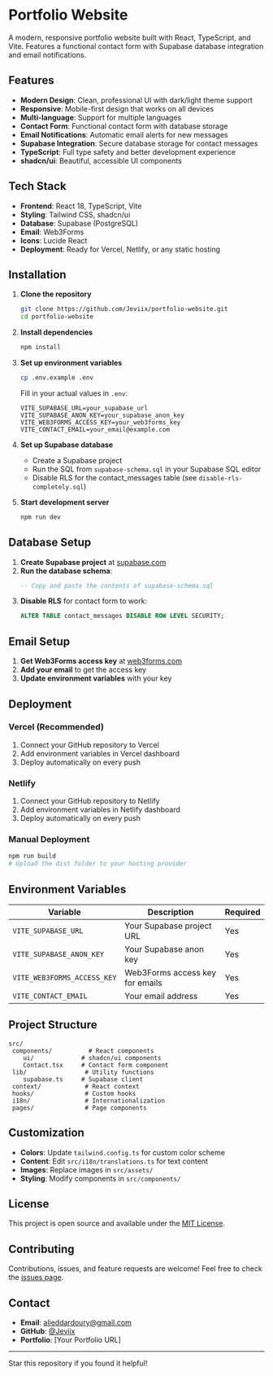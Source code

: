 ﻿# Portfolio Website

A modern, responsive portfolio website built with React, TypeScript, and Vite. Features a functional contact form with Supabase database integration and email notifications.

##  Features

- **Modern Design**: Clean, professional UI with dark/light theme support
- **Responsive**: Mobile-first design that works on all devices
- **Multi-language**: Support for multiple languages
- **Contact Form**: Functional contact form with database storage
- **Email Notifications**: Automatic email alerts for new messages
- **Supabase Integration**: Secure database storage for contact messages
- **TypeScript**: Full type safety and better development experience
- **shadcn/ui**: Beautiful, accessible UI components

##  Tech Stack

- **Frontend**: React 18, TypeScript, Vite
- **Styling**: Tailwind CSS, shadcn/ui
- **Database**: Supabase (PostgreSQL)
- **Email**: Web3Forms
- **Icons**: Lucide React
- **Deployment**: Ready for Vercel, Netlify, or any static hosting

##  Installation

1. **Clone the repository**
   ```bash
   git clone https://github.com/Jeviix/portfolio-website.git
   cd portfolio-website
   ```

2. **Install dependencies**
   ```bash
   npm install
   ```

3. **Set up environment variables**
   ```bash
   cp .env.example .env
   ```
   
   Fill in your actual values in `.env`:
   ```env
   VITE_SUPABASE_URL=your_supabase_url
   VITE_SUPABASE_ANON_KEY=your_supabase_anon_key
   VITE_WEB3FORMS_ACCESS_KEY=your_web3forms_key
   VITE_CONTACT_EMAIL=your_email@example.com
   ```

4. **Set up Supabase database**
   - Create a Supabase project
   - Run the SQL from `supabase-schema.sql` in your Supabase SQL editor
   - Disable RLS for the contact_messages table (see `disable-rls-completely.sql`)

5. **Start development server**
   ```bash
   npm run dev
   ```

##  Database Setup

1. **Create Supabase project** at [supabase.com](https://supabase.com)
2. **Run the database schema**:
   ```sql
   -- Copy and paste the contents of supabase-schema.sql
   ```
3. **Disable RLS** for contact form to work:
   ```sql
   ALTER TABLE contact_messages DISABLE ROW LEVEL SECURITY;
   ```

##  Email Setup

1. **Get Web3Forms access key** at [web3forms.com](https://web3forms.com)
2. **Add your email** to get the access key
3. **Update environment variables** with your key

##  Deployment

### Vercel (Recommended)
1. Connect your GitHub repository to Vercel
2. Add environment variables in Vercel dashboard
3. Deploy automatically on every push

### Netlify
1. Connect your GitHub repository to Netlify
2. Add environment variables in Netlify dashboard
3. Deploy automatically on every push

### Manual Deployment
```bash
npm run build
# Upload the dist folder to your hosting provider
```

##  Environment Variables

| Variable | Description | Required |
|----------|-------------|----------|
| `VITE_SUPABASE_URL` | Your Supabase project URL | Yes |
| `VITE_SUPABASE_ANON_KEY` | Your Supabase anon key | Yes |
| `VITE_WEB3FORMS_ACCESS_KEY` | Web3Forms access key for emails | Yes |
| `VITE_CONTACT_EMAIL` | Your email address | Yes |

##  Project Structure

```
src/
 components/          # React components
    ui/             # shadcn/ui components
    Contact.tsx     # Contact form component
 lib/                # Utility functions
    supabase.ts     # Supabase client
 context/            # React context
 hooks/              # Custom hooks
 i18n/               # Internationalization
 pages/              # Page components
```

##  Customization

- **Colors**: Update `tailwind.config.ts` for custom color scheme
- **Content**: Edit `src/i18n/translations.ts` for text content
- **Images**: Replace images in `src/assets/`
- **Styling**: Modify components in `src/components/`

##  License

This project is open source and available under the [MIT License](LICENSE).

##  Contributing

Contributions, issues, and feature requests are welcome! Feel free to check the [issues page](https://github.com/Jeviix/portfolio-website/issues).

##  Contact

- **Email**: alieddardoury@gmail.com
- **GitHub**: [@Jeviix](https://github.com/Jeviix)
- **Portfolio**: [Your Portfolio URL]

---

 Star this repository if you found it helpful!
